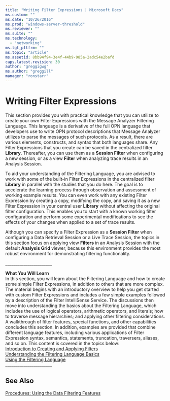 ```yaml
---
title: "Writing Filter Expressions | Microsoft Docs"
ms.custom: ""
ms.date: "10/26/2016"
ms.prod: "windows-server-threshold"
ms.reviewer: ""
ms.suite: ""
ms.technology: 
  - "networking"
ms.tgt_pltfrm: ""
ms.topic: "article"
ms.assetid: 8bb94f94-3e4f-44b9-985a-2adc54e2bafd
caps.latest.revision: 30
author: "greggigwg"
ms.author: "greggill"
manager: "ronstarr"
---
```

# Writing Filter Expressions
This section provides you with practical knowledge that you can utilize to create your own Filter Expressions with the Message Analyzer Filtering Language. This language is a derivative of the full OPN language that developers use to write OPN protocol descriptions that Message Analyzer utilizes to parse the messages of such protocols. As a result, there are various elements, constructs, and syntax that both languages share. Any Filter Expressions that you create can be saved in the centralized filter **Library**. Thereafter, you can use them as a **Session Filter** when configuring a new session, or as a view **Filter** when analyzing trace results in an Analysis Session.  
  
 To aid your understanding of the Filtering Language, you are advised to work with some of the built-in Filter Expressions in the centralized filter **Library** in parallel with the studies that you do here. The goal is to accelerate the learning process through observation and assessment of working example results. You can even work with any existing Filter Expression by creating a copy, modifying the copy, and saving it as a new Filter Expression in your central user **Library** without affecting the original filter configuration. This enables you to start with a known working filter configuration and perform some experimental modifications to see the effects of your changes when applied to a set of trace results.  
  
 Although you can specify a Filter Expression as a **Session Filter** when configuring a Data Retrieval Session or a Live Trace Session, the topics in this section focus on applying view **Filters** in an Analysis Session with the default **Analysis Grid** viewer, because this environment provides the most robust environment for demonstrating filtering functionality.  
  
 ______________________\_  
  
 **What You Will Learn**   
In this section, you will learn about the Filtering Language and how to create some simple Filter Expressions, in addition to others that are more complex. The material begins with an introductory overview to help you get started with custom Filter Expressions and includes a few simple examples followed by a description of the Filter IntelliSense Service. The discussions then move into understanding the basics about the Filtering Language, which includes the use of logical operators, arithmetic operators, and literals; how to traverse message hierarchies; and applying other filtering considerations. A walkthrough of filter features, special functions, and other capabilities concludes this section. In addition, examples are provided that combine different language features, including various applications of Filter Expression syntax, semantics, statements, truncation, traversers, aliases, and so on. This content is covered in the  topics below:  
[Introduction to Creating and Applying Filters](introduction-to-creating-and-applying-filters.md)  
[Understanding the Filtering Language Basics](understanding-the-filtering-language-basics.md)  
[Using the Filtering Language](using-the-filtering-language.md)  
______________________\_  
  
## See Also  
 [Procedures: Using the Data Filtering Features](procedures-using-the-data-filtering-features.md)